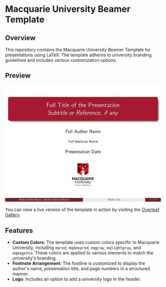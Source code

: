 # Macquarie University Beamer Template

## Overview

This repository contains the Macquarie University Beamer Template for presentations using LaTeX. The template adheres to university branding guidelines and includes various customization options.

## Preview

![Preview](image.png)

You can view a live version of the template in action by visiting the [Overleaf Gallery](https://www.overleaf.com/latex/templates/macquarie-university-beamer-template/gctpdnnzsgvp).

## Features

- **Custom Colors**: The template uses custom colors specific to Macquarie University, including `mqred`, `mqdeepred`, `mqgray`, `mqlightgray`, and `mqmagenta`. These colors are applied to various elements to match the university's branding.
- **Footnote Arrangement**: The footline is customized to display the author's name, presentation title, and page numbers in a structured manner.
- **Logo**: Includes an option to add a university logo in the header.
